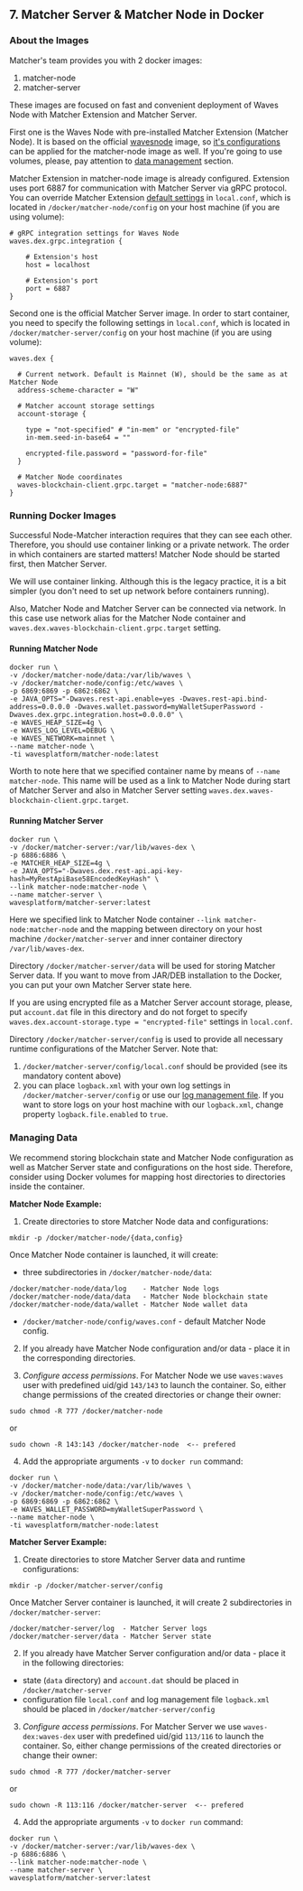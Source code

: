 ## 7. Matcher Server & Matcher Node in Docker

### About the Images

Matcher's team provides you with 2 docker images:
  1. matcher-node
  2. matcher-server

These images are focused on fast and convenient deployment of Waves Node with Matcher Extension and Matcher Server.

First one is the Waves Node with pre-installed Matcher Extension (Matcher Node). It is based on the official [wavesnode](https://hub.docker.com/r/wavesplatform/wavesnode) image, so [it's configurations](https://github.com/wavesplatform/Waves/tree/master/docker#configuration-options) can be applied for the matcher-node image as well. If you're going to use volumes, please, pay attention to [data management](https://github.com/wavesplatform/Waves/tree/master/docker#managing-data) section.

Matcher Extension in matcher-node image is already configured. Extension uses port 6887 for communication with Matcher Server via gRPC protocol. You can override Matcher Extension [default settings](https://github.com/wavesplatform/matcher/blob/master/waves-ext/src/main/resources/application.conf) in `local.conf`, which is located in `/docker/matcher-node/config` on your host machine (if you are using volume):

```
# gRPC integration settings for Waves Node
waves.dex.grpc.integration {

    # Extension's host
    host = localhost

    # Extension's port
    port = 6887
}
```

Second one is the official Matcher Server image. In order to start container, you need to specify the following settings in `local.conf`, which is located in `/docker/matcher-server/config` on your host machine (if you are using volume):

```
waves.dex {

  # Current network. Default is Mainnet (W), should be the same as at Matcher Node
  address-scheme-character = "W"

  # Matcher account storage settings
  account-storage {
   
    type = "not-specified" # "in-mem" or "encrypted-file"
    in-mem.seed-in-base64 = ""
    
    encrypted-file.password = "password-for-file"
  }

  # Matcher Node coordinates
  waves-blockchain-client.grpc.target = "matcher-node:6887"
}
```

### Running Docker Images

Successful Node-Matcher interaction requires that they can see each other. Therefore, you should use container linking or a private network.
The order in which containers are started matters! Matcher Node should be started first, then Matcher Server. 

We will use container linking. Although this is the legacy practice, it is a bit simpler (you don't need to set up network before containers running).

Also, Matcher Node and Matcher Server can be connected via network. In this case use network alias for the Matcher Node container and `waves.dex.waves-blockchain-client.grpc.target` setting. 

#### Running Matcher Node
```
docker run \
-v /docker/matcher-node/data:/var/lib/waves \
-v /docker/matcher-node/config:/etc/waves \
-p 6869:6869 -p 6862:6862 \
-e JAVA_OPTS="-Dwaves.rest-api.enable=yes -Dwaves.rest-api.bind-address=0.0.0.0 -Dwaves.wallet.password=myWalletSuperPassword -Dwaves.dex.grpc.integration.host=0.0.0.0" \
-e WAVES_HEAP_SIZE=4g \
-e WAVES_LOG_LEVEL=DEBUG \
-e WAVES_NETWORK=mainnet \
--name matcher-node \
-ti wavesplatform/matcher-node:latest
```

Worth to note here that we specified container name by means of `--name matcher-node`. This name will be used as a link to Matcher Node during start of Matcher Server and also in Matcher Server setting `waves.dex.waves-blockchain-client.grpc.target`.

#### Running Matcher Server
```
docker run \
-v /docker/matcher-server:/var/lib/waves-dex \
-p 6886:6886 \
-e MATCHER_HEAP_SIZE=4g \
-e JAVA_OPTS="-Dwaves.dex.rest-api.api-key-hash=MyRestApiBase58EncodedKeyHash" \
--link matcher-node:matcher-node \
--name matcher-server \
wavesplatform/matcher-server:latest
```

Here we specified link to Matcher Node container `--link matcher-node:matcher-node` and the mapping between directory on your host machine `/docker/matcher-server` and inner container directory `/var/lib/waves-dex`. 

Directory `/docker/matcher-server/data` will be used for storing Matcher Server data. If you want to move from JAR/DEB installation to the Docker, you can put your own Matcher Server state here.

If you are using encrypted file as a Matcher Server account storage, please, put `account.dat` file in this directory and do not forget to specify `waves.dex.account-storage.type = "encrypted-file"` settings in `local.conf`.

Directory `/docker/matcher-server/config` is used to provide all necessary runtime configurations of the Matcher Server. Note that:
  1. `/docker/matcher-server/config/local.conf` should be provided (see its mandatory content above)
  2. you can place `logback.xml` with your own log settings in `/docker/matcher-server/config` or use our [log management file](https://github.com/wavesplatform/matcher/blob/master/dex/src/package/doc/logback.xml). If you want to store logs on your host machine with our `logback.xml`, change property `logback.file.enabled` to `true`.

### Managing Data

We recommend storing blockchain state and Matcher Node configuration as well as Matcher Server state and configurations on the host side. Therefore, consider using Docker volumes for mapping host directories to directories inside the container.

**Matcher Node Example:**

1. Create directories to store Matcher Node data and configurations:

```
mkdir -p /docker/matcher-node/{data,config}
```

Once Matcher Node container is launched, it will create:

- three subdirectories in `/docker/matcher-node/data`:
```
/docker/matcher-node/data/log    - Matcher Node logs
/docker/matcher-node/data/data   - Matcher Node blockchain state
/docker/matcher-node/data/wallet - Matcher Node wallet data
```
- `/docker/matcher-node/config/waves.conf` - default Matcher Node config.


2. If you already have Matcher Node configuration and/or data - place it in the corresponding directories.


3. *Configure access permissions*. For Matcher Node we use `waves:waves` user with predefined uid/gid `143/143` to launch the container. So, either change permissions of the created directories or change their owner:

```
sudo chmod -R 777 /docker/matcher-node
```
or
```
sudo chown -R 143:143 /docker/matcher-node  <-- prefered
```

4. Add the appropriate arguments `-v` to ```docker run``` command: 
```
docker run \
-v /docker/matcher-node/data:/var/lib/waves \
-v /docker/matcher-node/config:/etc/waves \
-p 6869:6869 -p 6862:6862 \
-e WAVES_WALLET_PASSWORD=myWalletSuperPassword \
--name matcher-node \
-ti wavesplatform/matcher-node:latest
```

**Matcher Server Example:**

1. Create directories to store Matcher Server data and runtime configurations:

```
mkdir -p /docker/matcher-server/config
```

Once Matcher Server container is launched, it will create 2 subdirectories in `/docker/matcher-server`:
 ```
 /docker/matcher-server/log  - Matcher Server logs
 /docker/matcher-server/data - Matcher Server state
```

2. If you already have Matcher Server configuration and/or data - place it in the following directories:
  - state (`data` directory) and `account.dat` should be placed in `/docker/matcher-server` 
  - configuration file `local.conf` and log management file `logback.xml` should be placed in `/docker/matcher-server/config` 

3. *Configure access permissions*. For Matcher Server we use `waves-dex:waves-dex` user with predefined uid/gid `113/116` to launch the container. So, either change permissions of the created directories or change their owner:

```
sudo chmod -R 777 /docker/matcher-server
```
or
```
sudo chown -R 113:116 /docker/matcher-server  <-- prefered
```

4. Add the appropriate arguments `-v` to ```docker run``` command: 
```
docker run \
-v /docker/matcher-server:/var/lib/waves-dex \
-p 6886:6886 \
--link matcher-node:matcher-node \
--name matcher-server \
wavesplatform/matcher-server:latest
```
